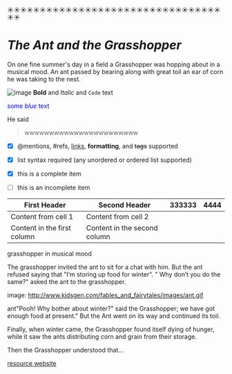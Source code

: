:sunny::sunny::sunny::sunny::sunny::sunny::sunny::sunny::sunny::sunny::sunny::sunny::sunny::sunny::sunny::sunny::sunny::sunny::sunny::sunny::sunny::sunny::sunny::sunny::sunny::sunny::sunny::sunny::sunny::sunny::sunny::sunny::sunny::sunny::sunny:
            

# _The Ant and the Grasshopper_

On one fine summer's day in a field a Grasshopper was hopping about in a musical mood. An ant passed by bearing along with great toil an ear of corn he was taking to the nest.

![image](http://www.kidsgen.com/fables_and_fairytales/images/grasshopper.gif)
**Bold** and _Italic_ and `Code` text 

 <span style="color:blue">some *blue* text</span>


He said 
>wwwwwwwwwwwwwwwwwwwwwww


- [x] @mentions, #refs, [links](), **formatting**, and <del>tags</del> supported
- [x] list syntax required (any unordered or ordered list supported)
- [x] this is a complete item
- [ ] this is an incomplete item


First Header | Second Header|333333|4444
------------ | -------------|---------|-----
Content from cell 1 | Content from cell 2
Content in the first column | Content in the second column






grasshopper in musical mood

The grasshopper invited the ant to sit for a chat with him. But the ant refused saying that "I’m storing up food for winter". " Why don’t you do the same?" asked the ant to the grasshopper.

image: http://www.kidsgen.com/fables_and_fairytales/images/ant.gif

ant"Pooh! Why bother about winter?" said the Grasshopper; we have got enough food at present." But the Ant went on its way and continued its toil.

Finally, when winter came, the Grasshopper found itself dying of hunger, while it saw the ants distributing corn and grain from their storage.

Then the Grasshopper understood that…

[resource website](http://www.kidsgen.com/fables_and_fairytales/fables.htm#5MGJK0zSLYA7JUW8.99)

